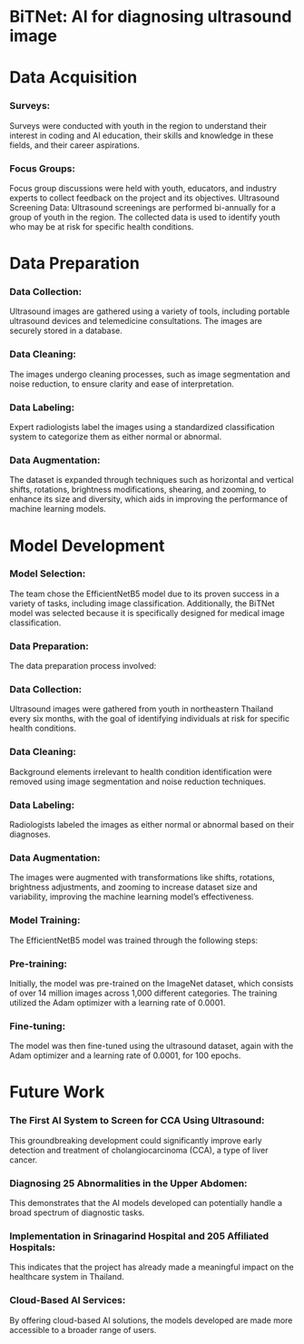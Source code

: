 <h1>BiTNet: AI for diagnosing ultrasound image</h1>

<h1>Data Acquisition</h1>
<h3>Surveys:</h3> Surveys were conducted with youth in the region to understand their interest in coding and AI education, their skills and knowledge in these fields, and their career aspirations.
<h3>Focus Groups:</h3> Focus group discussions were held with youth, educators, and industry experts to collect feedback on the project and its objectives.
Ultrasound Screening Data:</h3> Ultrasound screenings are performed bi-annually for a group of youth in the region. The collected data is used to identify youth who may be at risk for specific health conditions.
<h1>Data Preparation</h1>
<h3>Data Collection:</h3> Ultrasound images are gathered using a variety of tools, including portable ultrasound devices and telemedicine consultations. The images are securely stored in a database.
<h3>Data Cleaning:</h3> The images undergo cleaning processes, such as image segmentation and noise reduction, to ensure clarity and ease of interpretation.
<h3>Data Labeling:</h3> Expert radiologists label the images using a standardized classification system to categorize them as either normal or abnormal.
<h3>Data Augmentation:</h3> The dataset is expanded through techniques such as horizontal and vertical shifts, rotations, brightness modifications, shearing, and zooming, to enhance its size and diversity, which aids in improving the performance of machine learning models.
<h1>Model Development</h1>
<h3>Model Selection:</h3> The team chose the EfficientNetB5 model due to its proven success in a variety of tasks, including image classification. Additionally, the BiTNet model was selected because it is specifically designed for medical image classification.

<h3>Data Preparation:</h3> The data preparation process involved:

<h3>Data Collection:</h3> Ultrasound images were gathered from youth in northeastern Thailand every six months, with the goal of identifying individuals at risk for specific health conditions.
<h3>Data Cleaning:</h3> Background elements irrelevant to health condition identification were removed using image segmentation and noise reduction techniques.
<h3>Data Labeling:</h3> Radiologists labeled the images as either normal or abnormal based on their diagnoses.
<h3>Data Augmentation:</h3> The images were augmented with transformations like shifts, rotations, brightness adjustments, and zooming to increase dataset size and variability, improving the machine learning model’s effectiveness.
<h3>Model Training:</h3> The EfficientNetB5 model was trained through the following steps:

<h3>Pre-training:</h3> Initially, the model was pre-trained on the ImageNet dataset, which consists of over 14 million images across 1,000 different categories. The training utilized the Adam optimizer with a learning rate of 0.0001.
<h3>Fine-tuning:</h3> The model was then fine-tuned using the ultrasound dataset, again with the Adam optimizer and a learning rate of 0.0001, for 100 epochs.
<h1>Future Work</h1>
<h3>The First AI System to Screen for CCA Using Ultrasound:</h3> This groundbreaking development could significantly improve early detection and treatment of cholangiocarcinoma (CCA), a type of liver cancer.
<h3>Diagnosing 25 Abnormalities in the Upper Abdomen:</h3> This demonstrates that the AI models developed can potentially handle a broad spectrum of diagnostic tasks.
<h3>Implementation in Srinagarind Hospital and 205 Affiliated Hospitals:</h3> This indicates that the project has already made a meaningful impact on the healthcare system in Thailand.
<h3>Cloud-Based AI Services:</h3> By offering cloud-based AI solutions, the models developed are made more accessible to a broader range of users.
